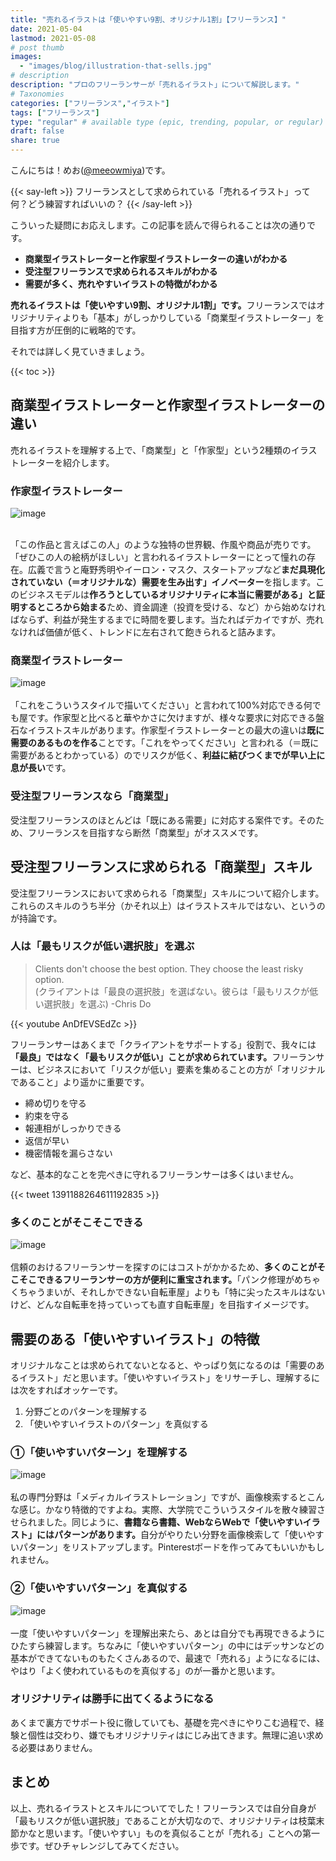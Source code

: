 ```yaml
---
title: "売れるイラストは「使いやすい9割、オリジナル1割」【フリーランス】"
date: 2021-05-04
lastmod: 2021-05-08
# post thumb
images:
  - "images/blog/illustration-that-sells.jpg"
# description
description: "プロのフリーランサーが「売れるイラスト」について解説します。"
# Taxonomies
categories: ["フリーランス","イラスト"]
tags: ["フリーランス"]
type: "regular" # available type (epic, trending, popular, or regular)
draft: false
share: true
---
```


こんにちは！めお(<u><a href="https://twitter.com/meeowmiya" target="_blank">@meeowmiya</a></u>)です。

{{< say-left >}}
フリーランスとして求められている「売れるイラスト」って何？どう練習すればいいの？
{{< /say-left >}}

こういった疑問にお応えします。この記事を読んで得られることは次の通りです。


* **商業型イラストレーターと作家型イラストレーターの違いがわかる**
* **受注型フリーランスで求められるスキルがわかる**
* **需要が多く、売れやすいイラストの特徴がわかる**

<span class="keiko-red">**売れるイラストは「使いやすい9割、オリジナル1割」です。**</span>フリーランスではオリジナリティよりも「基本」がしっかりしている「商業型イラストレーター」を目指す方が圧倒的に戦略的です。


それでは詳しく見ていきましょう。

{{< toc >}}

## 商業型イラストレーターと作家型イラストレーターの違い

売れるイラストを理解する上で、「商業型」と「作家型」という2種類のイラストレーターを紹介します。

### 作家型イラストレーター
![image](../../images/undraw/undraw_art_museum.svg)<br><br>

「この作品と言えばこの人」のような独特の世界観、作風や商品が売りです。「ぜひこの人の絵柄がほしい」と言われるイラストレーターにとって憧れの存在。広義で言うと庵野秀明やイーロン・マスク、スタートアップなど<span class="keiko-red">**まだ具現化されていない（＝オリジナルな）需要を生み出す」イノベーター**</span>を指します。このビジネスモデルは<span class="keiko-red">**作ろうとしているオリジナリティに本当に需要がある」と証明するところから始まる**</span>ため、資金調達（投資を受ける、など）から始めなければならず、利益が発生するまでに時間を要します。当たればデカイですが、売れなければ価値が低く、トレンドに左右されて飽きられると詰みます。

### 商業型イラストレーター
![image](../../images/undraw/undraw_mobile_prototyping.svg)<br><br>
「これをこういうスタイルで描いてください」と言われて100%対応できる何でも屋です。作家型と比べると華やかさに欠けますが、様々な要求に対応できる盤石なイラストスキルがあります。作家型イラストレーターとの最大の違いは<span class="keiko-red">**既に需要のあるものを作る**</span>ことです。「これをやってください」と言われる（＝既に需要があるとわかっている）のでリスクが低く、<span class="keiko-red">**利益に結びつくまでが早い上に息が長い**</span>です。


### 受注型フリーランスなら「商業型」

受注型フリーランスのほとんどは「既にある需要」に対応する案件です。そのため、フリーランスを目指すなら断然「商業型」がオススメです。

## 受注型フリーランスに求められる「商業型」スキル

受注型フリーランスにおいて求められる「商業型」スキルについて紹介します。これらのスキルのうち半分（かそれ以上）はイラストスキルではない、というのが持論です。

### 人は「最もリスクが低い選択肢」を選ぶ

> Clients don't choose the best option. They choose the least risky option.<br>
(クライアントは「最良の選択肢」を選ばない。彼らは「最もリスクが低い選択肢」を選ぶ) -Chris Do 

{{< youtube AnDfEVSEdZc >}}

フリーランサーはあくまで「クライアントをサポートする」役割で、我々には<span class="keiko-red">**「最良」ではなく「最もリスクが低い」ことが求められています。**</span>フリーランサーは、ビジネスにおいて「リスクが低い」要素を集めることの方が「オリジナルであること」より遥かに重要です。

* 締め切りを守る
* 約束を守る
* 報連相がしっかりできる
* 返信が早い
* 機密情報を漏らさない

など、基本的なことを完ぺきに守れるフリーランサーは多くはいません。

{{< tweet 1391188264611192835 >}}

### 多くのことがそこそこできる
![image](../../images/undraw/undraw_design_tools.svg)<br><br>
信頼のおけるフリーランサーを探すのにはコストがかかるため、<span class="keiko-red">**多くのことがそこそこできるフリーランサーの方が便利に重宝されます。**</span>「パンク修理がめちゃくちゃうまいが、それしかできない自転車屋」よりも「特に尖ったスキルはないけど、どんな自転車を持っていっても直す自転車屋」を目指すイメージです。

## 需要のある「使いやすいイラスト」の特徴

オリジナルなことは求められてないとなると、やっぱり気になるのは「需要のあるイラスト」だと思います。「使いやすいイラスト」をリサーチし、理解するには次をすればオッケーです。

1. 分野ごとのパターンを理解する
2. 「使いやすいイラストのパターン」を真似する

### ①「使いやすいパターン」を理解する
![image](../../images/undraw/med_illust_search.png)<br><br>
私の専門分野は「メディカルイラストレーション」ですが、画像検索するとこんな感じ。かなり特徴的ですよね。実際、大学院でこういうスタイルを散々練習させられました。同じように、<span class="keiko-red">**書籍なら書籍、WebならWebで「使いやすいイラスト」にはパターンがあります。**</span>自分がやりたい分野を画像検索して「使いやすいパターン」をリストアップします。Pinterestボードを作ってみてもいいかもしれません。

### ②「使いやすいパターン」を真似する
![image](../../images/undraw/undraw_programmer.svg)<br><br>
一度「使いやすいパターン」を理解出来たら、あとは自分でも再現できるようにひたすら練習します。ちなみに「使いやすいパターン」の中にはデッサンなどの基本ができてないものもたくさんあるので、最速で「売れる」ようになるには、やはり「よく使われているものを真似する」のが一番かと思います。

### オリジナリティは勝手に出てくるようになる

あくまで裏方でサポート役に徹していても、基礎を完ぺきにやりこむ過程で、経験と個性は交わり、嫌でもオリジナリティはにじみ出てきます。無理に追い求める必要はありません。


## まとめ

以上、売れるイラストとスキルについてでした！フリーランスでは自分自身が「最もリスクが低い選択肢」であることが大切なので、オリジナリティは枝葉末節かなと思います。「使いやすい」ものを真似ることが「売れる」ことへの第一歩です。ぜひチャレンジしてみてください。